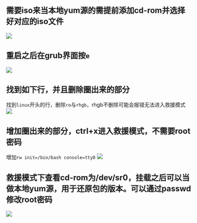## 需要iso来当本地yum源的需提前添加cd-rom并选择好对应的iso文件
![](https://github.com/user-attachments/assets/b6940c91-1798-4f32-aa79-2d2b59bf371d)

## 重启之后在grub界面按`e`
![](https://github.com/user-attachments/assets/fe06fe3f-5a37-4176-ad5c-ae4e55a2d665)

## 找到如下行，并且删除圈出来的部分
找到`linux`开头的行，删除`ro`与`rhgb`，rhgb不删除可能会报错无法进入救援模式
![](https://github.com/user-attachments/assets/629f57e0-482e-4499-a04c-fef6f450c1be)

## 增加圈出来的部分，ctrl+x进入救援模式，不需要root密码
增加`rw init=/bin/bash console=tty0`
![](https://github.com/user-attachments/assets/58e7d784-0b96-4604-9483-26a5c6181faa)

## 救援模式下查看cd-rom为/dev/sr0，挂载之后可以当做本地yum源，用于还原包的版本。可以通过passwd修改root密码
![](https://github.com/user-attachments/assets/98d7acca-db1a-4538-b46f-ee64394b993a)
